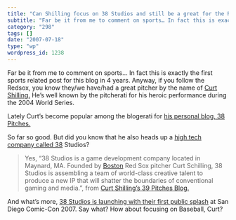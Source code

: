 ```yaml
---
title: "Can Shilling focus on 38 Studios and still be a great for the Redsox?"
subtitle: "Far be it from me to comment on sports… In fact this is exactly the first sports related post for th..."
category: "298"
tags: []
date: "2007-07-18"
type: "wp"
wordpress_id: 1238
---
```

Far be it from me to comment on sports… In fact this is exactly the first sports related post for this blog in 4 years.
Anyway, if you follow the Redsox, you know they/we have/had a great pitcher by the name of [Curt Shilling.](http://www.mlb.com/team/player.jsp?player_id=121811) He’s well known by the pitcherati for his heroic performance during the 2004 World Series.

Lately Curt’s become popular among the blogerati for [his personal blog, 38 Pitches.](http://38pitches.com/)

So far so good. But did you know that he also heads up a [high tech company called 38](http://38pitches.com/38s/) Studios?

> Yes, “38 Studios is a game development company located in Maynard, MA. Founded by [Boston](http://maps.google.com/maps?f=q&hl=en&geocode=&q=boston+mass&ie=UTF8&ll=42.373764,-71.054077&spn=0.481901,1.043701&z=10&iwloc=addr&om=1) Red Sox pitcher Curt Schilling, 38 Studios is assembling a team of world-class creative talent to produce a new IP that will shatter the boundaries of conventional gaming and media.”, from [Curt Shilling’s 39 Pitches Blog.](http://38pitches.com/38s/)

And what’s more, [38 Studios is launching with their first public splash](http://home.businesswire.com/portal/site/google/index.jsp?ndmViewId=news_view&newsId=20070717005479&newsLang=en) at San Diego Comic-Con 2007. Say what? How about focusing on Baseball, Curt?